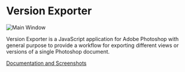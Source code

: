 Version Exporter
================

![Main Window](https://raw.github.com/amtvsn/Version-Exporter/master/docs/Documentation/Images/Main%20Window.png)

Version Exporter is a JavaScript application for Adobe Photoshop with general purpose to provide a workflow for exporting different views or versions of a single Photoshop document.

[Documentation and Screenshots](https://github.com/amtvsn/Version-Exporter/blob/master/docs/Documentation/Manual.md)

